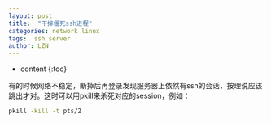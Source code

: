 ```yaml
---
layout: post
title:  "干掉僵死ssh进程"
categories: network linux
tags:  ssh server
author: LZN
---
```


* content
{:toc}

有的时候网络不稳定，断掉后再登录发现服务器上依然有ssh的会话，按理说应该跳出才对。这时可以用pkill来杀死对应的session，例如：
``` bash
pkill -kill -t pts/2
```

